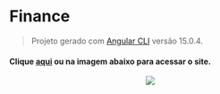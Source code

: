 # Finance

> Projeto gerado com [Angular CLI](https://github.com/angular/angular-cli) versão 15.0.4.
#### Clique <a href="https://caioreigot.github.io/finance">aqui<a> ou na imagem abaixo para acessar o site.

<p align="center">
  <a href="https://caioreigot.github.io/finance" rel="nofollow">
  <img src="https://user-images.githubusercontent.com/62410044/213009109-50cae6ec-93f1-40b7-983a-d88675577238.png" />
</p>
